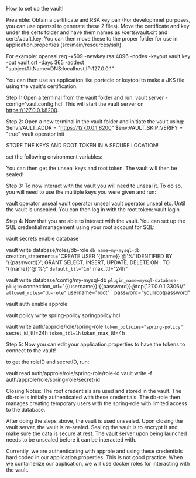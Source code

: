 How to set up the vault!


Preamble:
Obtain a certificate and RSA key pair (For developmnet purposes, you can use openssl to generate these 2 files).
Move the certificate and key under the certs folder and have them names as \certs\vault.crt and certs\vault.key.
You can then move these to the proper folder for use in application.properties (src/main/resources/ssl/).

For example:
openssl req -x509 -newkey rsa:4096 -nodes -keyout vault.key -out vault.crt -days 365 -addext "subjectAltName=DNS:localhost,IP:127.0.0.1"

You can then use an application like portecle or keytool to make a JKS file using the vault's certification.

Step 1:
Open a terminal from the vault folder and run:
vault server -config='vaultconfig.hcl'
This will start the vault server on https://127.0.0.1:8200.


Step 2:
Open a new terminal in the vault folder and initiate the vault using:
$env:VAULT_ADDR = "https://127.0.0.1:8200"
$env:VAULT_SKIP_VERIFY = "true"
vault operator init

STORE THE KEYS AND ROOT TOKEN IN A SECURE LOCATION!

set the following environment variables:

You can then get the unseal keys and root token. The vault will then be sealed!


Step 3:
To now interact with the vault you will need to unseal it. To do so, you will need to use the multiple keys you were given and run:

vault operator unseal <key1>
vault operator unseal <key2>
vault operator unseal <key3>
etc.
Until the vault is unsealed. You can then log in with the root token:
vault login <root-token>


Step 4:
Now that you are able to interact with the vault. You can set up the SQL credential management using your root account for SQL:

vault secrets enable database

vault write database/roles/db-role `
   db_name=my-mysql-db `
   creation_statements="CREATE USER '{{name}}'@'%' IDENTIFIED BY '{{password}}'; GRANT SELECT, INSERT, UPDATE, DELETE ON *.* TO '{{name}}'@'%';" `
   default_ttl="1m" `
   max_ttl="24h"

vault write database/config/my-mysql-db `
     plugin_name=mysql-database-plugin `
     connection_url="{{username}}:{{password}}@tcp(127.0.0.1:3306)/" `
     allowed_roles="db-role" `
     username="root" `
     password="yourrootpassword"

vault auth enable approle

vault policy write spring-policy springpolicy.hcl

vault write auth/approle/role/spring-role `
    token_policies="spring-policy" `
    secret_id_ttl=24h `
    token_ttl=1h `
    token_max_ttl=4h

Step 5:
Now you can edit your application.properties to have the tokens to connect to the vault!

to get the roleID and secretID, run:

vault read auth/approle/role/spring-role/role-id
vault write -f auth/approle/role/spring-role/secret-id

Closing Notes:
The root credentials are used and stored in the vault. The db-role is initially authenticated with these credentials. The db-role then manages creating temporary users with the spring-role with limited access to the database.

After doing the steps above, the vault is used unsealed. Upon closing the vault server, the vault is re-sealed. Sealing the vault is to encrypt it and make sure the data is secure at rest. The vault server upon being launched needs to be unsealed before it can be interacted with.

Currently, we are authenticating with approle and using these credentials hard coded in our application.properties. This is not good practice. When we containerize our application, we will use docker roles for interacting with the vault.